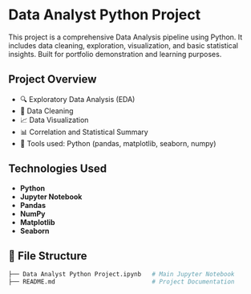 #  Data Analyst Python Project

This project is a comprehensive Data Analysis pipeline using Python. It includes data cleaning, exploration, visualization, and basic statistical insights. Built for portfolio demonstration and learning purposes.

##  Project Overview

- 🔍 Exploratory Data Analysis (EDA)
- 🧹 Data Cleaning
- 📈 Data Visualization
- 📊 Correlation and Statistical Summary
- 🐍 Tools used: Python (pandas, matplotlib, seaborn, numpy)

##  Technologies Used

- **Python**
- **Jupyter Notebook**
- **Pandas**
- **NumPy**
- **Matplotlib**
- **Seaborn**

## 📂 File Structure

```bash
├── Data Analyst Python Project.ipynb   # Main Jupyter Notebook
├── README.md                           # Project Documentation
